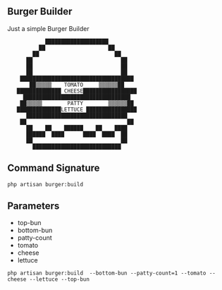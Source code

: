 ## Burger Builder

Just a simple Burger Builder 

                ████████████████████
              ██                    ██
            ██                        ██
          ██                            ██
          ██                            ██
          ██                            ██
        ████████████████████████████████████
           ██▒▒▒▒▒    TOMATO     ▒▒▒▒▒▒██
       ██████████████ CHEESE█████████████████
         ██████████████████████████████████
        ██▒▒▒▒▒        PATTY        ▒▒▒▒▒▒██
       ██████████████LETTUCE ████████████████
          ████████████████████████████████
        ██                                ██
          ██    ██    ██████    ██    ████
          ██████  ████      ████  ████  ██
          ██                            ██
            ████████████████████████████

## Command Signature

`php artisan burger:build`

## Parameters

- top-bun
- bottom-bun
- patty-count
- tomato
- cheese
- lettuce

`php artisan burger:build  --bottom-bun --patty-count=1 --tomato --cheese --lettuce --top-bun`
